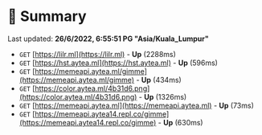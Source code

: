 # 📖 Summary
Last updated: **26/6/2022, 6:55:51 PG "Asia/Kuala_Lumpur"**

- `GET` [https://lilr.ml](https://lilr.ml) - **Up** (2288ms)
- `GET` [https://hst.aytea.ml](https://hst.aytea.ml) - **Up** (596ms)
- `GET` [https://memeapi.aytea.ml/gimme](https://memeapi.aytea.ml/gimme) - **Up** (434ms)
- `GET` [https://color.aytea.ml/4b31d6.png](https://color.aytea.ml/4b31d6.png) - **Up** (1326ms)
- `GET` [https://memeapi.aytea.ml](https://memeapi.aytea.ml) - **Up** (73ms)
- `GET` [https://memeapi.aytea14.repl.co/gimme](https://memeapi.aytea14.repl.co/gimme) - **Up** (630ms)
